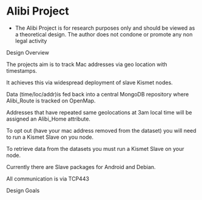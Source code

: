 # Alibi Project
* The Alibi Project is for research purposes only and should be viewed as a theoretical design. 
The author does not condone or promote any non legal activity

Design Overview

The projects aim is to track Mac addresses via geo location with timestamps.

It achieves this via widespread deployment of slave Kismet nodes.

Data (time/loc/addr)is fed back into a central MongoDB repository where Alibi_Route is tracked on OpenMap.

Addresses that have repeated same geolocations at 3am local time will be assigned an Alibi_Home attribute.

To opt out (have your mac address removed from the dataset) you will need to run a Kismet Slave on you node.

To retrieve data from the datasets you must run a Kismet Slave on your node.

Currently there are Slave packages for Android and Debian.

All communication is via TCP443

Design Goals


